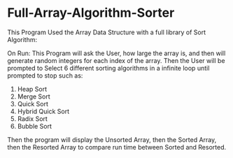 # Full-Array-Algorithm-Sorter
This Program Used the Array Data Structure with a full library of Sort Algorithm:

On Run:
This Program will ask the User, how large the array is, and then will generate random integers for each index of the array.
Then the User will be prompted to Select 6 different sorting algorithms in a infinite loop until prompted to stop such as:
1. Heap Sort
2. Merge Sort
3. Quick Sort
4. Hybrid Quick Sort
5. Radix Sort
6. Bubble Sort

Then the program will display the Unsorted Array, then the Sorted Array, then the Resorted Array to compare run time between Sorted and Resorted.  
